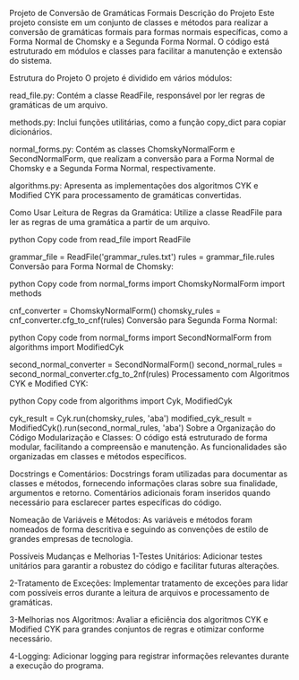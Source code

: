 Projeto de Conversão de Gramáticas Formais
Descrição do Projeto
Este projeto consiste em um conjunto de classes e métodos para realizar a conversão de gramáticas formais para formas normais específicas, como a Forma Normal de Chomsky e a Segunda Forma Normal. O código está estruturado em módulos e classes para facilitar a manutenção e extensão do sistema.

Estrutura do Projeto
O projeto é dividido em vários módulos:

read_file.py: Contém a classe ReadFile, responsável por ler regras de gramáticas de um arquivo.

methods.py: Inclui funções utilitárias, como a função copy_dict para copiar dicionários.

normal_forms.py: Contém as classes ChomskyNormalForm e SecondNormalForm, que realizam a conversão para a Forma Normal de Chomsky e a Segunda Forma Normal, respectivamente.

algorithms.py: Apresenta as implementações dos algoritmos CYK e Modified CYK para processamento de gramáticas convertidas.

Como Usar
Leitura de Regras da Gramática: Utilize a classe ReadFile para ler as regras de uma gramática a partir de um arquivo.

python
Copy code
from read_file import ReadFile

grammar_file = ReadFile('grammar_rules.txt')
rules = grammar_file.rules
Conversão para Forma Normal de Chomsky:

python
Copy code
from normal_forms import ChomskyNormalForm
import methods

cnf_converter = ChomskyNormalForm()
chomsky_rules = cnf_converter.cfg_to_cnf(rules)
Conversão para Segunda Forma Normal:

python
Copy code
from normal_forms import SecondNormalForm
from algorithms import ModifiedCyk

second_normal_converter = SecondNormalForm()
second_normal_rules = second_normal_converter.cfg_to_2nf(rules)
Processamento com Algoritmos CYK e Modified CYK:

python
Copy code
from algorithms import Cyk, ModifiedCyk

cyk_result = Cyk.run(chomsky_rules, 'aba')
modified_cyk_result = ModifiedCyk().run(second_normal_rules, 'aba')
Sobre a Organização do Código
Modularização e Classes: O código está estruturado de forma modular, facilitando a compreensão e manutenção. As funcionalidades são organizadas em classes e métodos específicos.

Docstrings e Comentários: Docstrings foram utilizadas para documentar as classes e métodos, fornecendo informações claras sobre sua finalidade, argumentos e retorno. Comentários adicionais foram inseridos quando necessário para esclarecer partes específicas do código.

Nomeação de Variáveis e Métodos: As variáveis e métodos foram nomeados de forma descritiva e seguindo as convenções de estilo de grandes empresas de tecnologia.

Possíveis Mudanças e Melhorias
1-Testes Unitários: Adicionar testes unitários para garantir a robustez do código e facilitar futuras alterações.

2-Tratamento de Exceções: Implementar tratamento de exceções para lidar com possíveis erros durante a leitura de arquivos e processamento de gramáticas.

3-Melhorias nos Algoritmos: Avaliar a eficiência dos algoritmos CYK e Modified CYK para grandes conjuntos de regras e otimizar conforme necessário.

4-Logging: Adicionar logging para registrar informações relevantes durante a execução do programa.